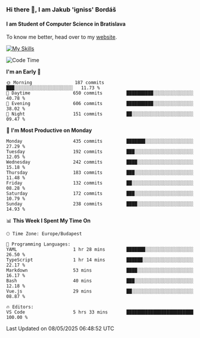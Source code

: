 ### Hi there 👋, I am Jakub 'igniss' Bordáš

#### I am Student of Computer Science in Bratislava
To know me better, head over to my [website](https://bordas.sk).

[![My Skills](https://skillicons.dev/icons?i=js,typescript,html,css,figma,svelte,vue,next,postgresql,nest,express,nodejs)](https://bordas.sk)


<!--START_SECTION:waka-->
![Code Time](http://img.shields.io/badge/Code%20Time-1%2C873%20hrs%2036%20mins-blue)

**I'm an Early 🐤** 

```text
🌞 Morning                187 commits         ███░░░░░░░░░░░░░░░░░░░░░░   11.73 % 
🌆 Daytime                650 commits         ██████████░░░░░░░░░░░░░░░   40.78 % 
🌃 Evening                606 commits         ██████████░░░░░░░░░░░░░░░   38.02 % 
🌙 Night                  151 commits         ██░░░░░░░░░░░░░░░░░░░░░░░   09.47 % 
```
📅 **I'm Most Productive on Monday** 

```text
Monday                   435 commits         ███████░░░░░░░░░░░░░░░░░░   27.29 % 
Tuesday                  192 commits         ███░░░░░░░░░░░░░░░░░░░░░░   12.05 % 
Wednesday                242 commits         ████░░░░░░░░░░░░░░░░░░░░░   15.18 % 
Thursday                 183 commits         ███░░░░░░░░░░░░░░░░░░░░░░   11.48 % 
Friday                   132 commits         ██░░░░░░░░░░░░░░░░░░░░░░░   08.28 % 
Saturday                 172 commits         ███░░░░░░░░░░░░░░░░░░░░░░   10.79 % 
Sunday                   238 commits         ████░░░░░░░░░░░░░░░░░░░░░   14.93 % 
```


📊 **This Week I Spent My Time On** 

```text
🕑︎ Time Zone: Europe/Budapest

💬 Programming Languages: 
YAML                     1 hr 28 mins        ███████░░░░░░░░░░░░░░░░░░   26.50 % 
TypeScript               1 hr 14 mins        ██████░░░░░░░░░░░░░░░░░░░   22.17 % 
Markdown                 53 mins             ████░░░░░░░░░░░░░░░░░░░░░   16.17 % 
Bash                     40 mins             ███░░░░░░░░░░░░░░░░░░░░░░   12.18 % 
Vue.js                   29 mins             ██░░░░░░░░░░░░░░░░░░░░░░░   08.87 % 

🔥 Editors: 
VS Code                  5 hrs 33 mins       █████████████████████████   100.00 % 
```


 Last Updated on 08/05/2025 06:48:52 UTC
<!--END_SECTION:waka-->
